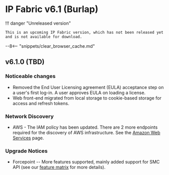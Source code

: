# IP Fabric v6.1 (Burlap)

!!! danger "Unreleased version"

    This is an upcoming IP Fabric version, which has not been released yet and is not available for download.

--8<-- "snippets/clear_browser_cache.md"

## v6.1.0 (TBD)

### Noticeable changes

- Removed the End User Licensing agreement (EULA) acceptance step on a user's first log-in. A user approves EULA on loading a license.
- Web front-end migrated from local storage to cookie-based storage for access and refresh tokens.

### Network Discovery
- AWS - The IAM policy has been updated. There are 2 more endpoints required for the discovery of AWS infrastructure. See the [Amazon Web Services](../../IP_Fabric_Settings/advanced/Vendors_API/AWS_Amazon_Web_Services.md) page.

### Upgrade Notices

- Forcepoint -- More features supported, mainly added support for SMC API (see our [feature matrix](https://matrix.ipfabric.io) for more details).

